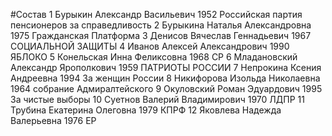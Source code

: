 #Состав
1 Бурыкин Александр Васильевич 1952 Российская партия пенсионеров за справедливость
2 Бурыкина Наталья Александровна 1975 Гражданская Платформа
3 Денисов Вячеслав Геннадьевич 1967 СОЦИАЛЬНОЙ ЗАЩИТЫ
4 Иванов Алексей Александрович 1990 ЯБЛОКО
5 Конельская Инна Феликсовна 1968 СР
6 Младановский Александр Ярополкович 1959 ПАТРИОТЫ РОССИИ
7 Непрокина Ксения Андреевна 1994 За женщин России
8 Никифорова Изольда Николаевна 1964 собрание Адмиралтейского
9 Окуловский Роман Эдуардович 1995 За чистые выборы
10 Суетнов Валерий Владимирович 1970 ЛДПР
11 Трубина Екатерина Олеговна 1979 КПРФ
12 Яковлева Надежда Валерьевна 1976 ЕР

